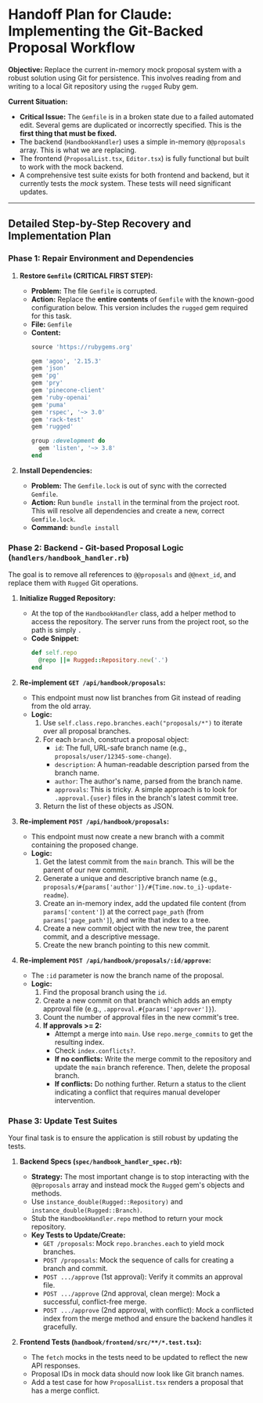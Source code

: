 # Handoff Plan for Claude: Implementing the Git-Backed Proposal Workflow

**Objective:** Replace the current in-memory mock proposal system with a robust solution using Git for persistence. This involves reading from and writing to a local Git repository using the `rugged` Ruby gem.

**Current Situation:**
*   **Critical Issue:** The `Gemfile` is in a broken state due to a failed automated edit. Several gems are duplicated or incorrectly specified. This is the **first thing that must be fixed.**
*   The backend (`HandbookHandler`) uses a simple in-memory `@@proposals` array. This is what we are replacing.
*   The frontend (`ProposalList.tsx`, `Editor.tsx`) is fully functional but built to work with the mock backend.
*   A comprehensive test suite exists for both frontend and backend, but it currently tests the *mock* system. These tests will need significant updates.

---

## Detailed Step-by-Step Recovery and Implementation Plan

### Phase 1: Repair Environment and Dependencies

1.  **Restore `Gemfile` (CRITICAL FIRST STEP):**
    *   **Problem:** The file `Gemfile` is corrupted.
    *   **Action:** Replace the **entire contents** of `Gemfile` with the known-good configuration below. This version includes the `rugged` gem required for this task.
    *   **File:** `Gemfile`
    *   **Content:**
        ```ruby
        source 'https://rubygems.org'

        gem 'agoo', '2.15.3'
        gem 'json'
        gem 'pg'
        gem 'pry'
        gem 'pinecone-client'
        gem 'ruby-openai'
        gem 'puma'
        gem 'rspec', '~> 3.0'
        gem 'rack-test'
        gem 'rugged'

        group :development do
          gem 'listen', '~> 3.8'
        end
        ```

2.  **Install Dependencies:**
    *   **Problem:** The `Gemfile.lock` is out of sync with the corrected `Gemfile`.
    *   **Action:** Run `bundle install` in the terminal from the project root. This will resolve all dependencies and create a new, correct `Gemfile.lock`.
    *   **Command:** `bundle install`

### Phase 2: Backend - Git-based Proposal Logic (`handlers/handbook_handler.rb`)

The goal is to remove all references to `@@proposals` and `@@next_id`, and replace them with `Rugged` Git operations.

1.  **Initialize Rugged Repository:**
    *   At the top of the `HandbookHandler` class, add a helper method to access the repository. The server runs from the project root, so the path is simply `.`
    *   **Code Snippet:**
        ```ruby
        def self.repo
          @repo ||= Rugged::Repository.new('.')
        end
        ```

2.  **Re-implement `GET /api/handbook/proposals`:**
    *   This endpoint must now list branches from Git instead of reading from the old array.
    *   **Logic:**
        1.  Use `self.class.repo.branches.each("proposals/*")` to iterate over all proposal branches.
        2.  For each `branch`, construct a proposal object:
            *   `id`: The full, URL-safe branch name (e.g., `proposals/user/12345-some-change`).
            *   `description`: A human-readable description parsed from the branch name.
            *   `author`: The author's name, parsed from the branch name.
            *   `approvals`: This is tricky. A simple approach is to look for `.approval.{user}` files in the branch's latest commit tree.
        3.  Return the list of these objects as JSON.

3.  **Re-implement `POST /api/handbook/proposals`:**
    *   This endpoint must now create a new branch with a commit containing the proposed change.
    *   **Logic:**
        1.  Get the latest commit from the `main` branch. This will be the parent of our new commit.
        2.  Generate a unique and descriptive branch name (e.g., `proposals/#{params['author']}/#{Time.now.to_i}-update-readme`).
        3.  Create an in-memory index, add the updated file content (from `params['content']`) at the correct `page_path` (from `params['page_path']`), and write that index to a tree.
        4.  Create a new commit object with the new tree, the parent commit, and a descriptive message.
        5.  Create the new branch pointing to this new commit.

4.  **Re-implement `POST /api/handbook/proposals/:id/approve`:**
    *   The `:id` parameter is now the branch name of the proposal.
    *   **Logic:**
        1.  Find the proposal branch using the `id`.
        2.  Create a new commit on that branch which adds an empty approval file (e.g., `.approval.#{params['approver']}`).
        3.  Count the number of approval files in the new commit's tree.
        4.  **If approvals >= 2:**
            *   Attempt a merge into `main`. Use `repo.merge_commits` to get the resulting index.
            *   Check `index.conflicts?`.
            *   **If no conflicts:** Write the merge commit to the repository and update the `main` branch reference. Then, delete the proposal branch.
            *   **If conflicts:** Do nothing further. Return a status to the client indicating a conflict that requires manual developer intervention.

### Phase 3: Update Test Suites

Your final task is to ensure the application is still robust by updating the tests.

1.  **Backend Specs (`spec/handbook_handler_spec.rb`):**
    *   **Strategy:** The most important change is to stop interacting with the `@@proposals` array and instead mock the `Rugged` gem's objects and methods.
    *   Use `instance_double(Rugged::Repository)` and `instance_double(Rugged::Branch)`.
    *   Stub the `HandbookHandler.repo` method to return your mock repository.
    *   **Key Tests to Update/Create:**
        *   `GET /proposals`: Mock `repo.branches.each` to yield mock branches.
        *   `POST /proposals`: Mock the sequence of calls for creating a branch and commit.
        *   `POST .../approve` (1st approval): Verify it commits an approval file.
        *   `POST .../approve` (2nd approval, clean merge): Mock a successful, conflict-free merge.
        *   `POST .../approve` (2nd approval, with conflict): Mock a conflicted index from the merge method and ensure the backend handles it gracefully.

2.  **Frontend Tests (`handbook/frontend/src/**/*.test.tsx`):**
    *   The `fetch` mocks in the tests need to be updated to reflect the new API responses.
    *   Proposal IDs in mock data should now look like Git branch names.
    *   Add a test case for how `ProposalList.tsx` renders a proposal that has a merge conflict. 